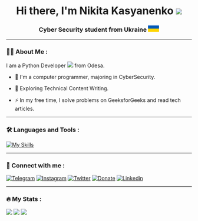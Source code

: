 <h1 align="center">Hi there, I'm Nikita Kasyanenko</a> 
<img src="https://github.com/blackcater/blackcater/raw/main/images/Hi.gif" height="32"/></h1>
<h3 align="center">Cyber Security student from Ukraine <img src="https://github.com/hampusborgos/country-flags/blob/main/png1000px/ua.png" height="17" width="30"/></h3> 

----

### :man_technologist: About Me :

I am a Python Developer <img src="https://media.giphy.com/media/WUlplcMpOCEmTGBtBW/giphy.gif" width="30"> from Odesa.

- :telescope: I'm a computer programmer, majoring in CyberSecurity.

- :seedling: Exploring Technical Content Writing.

- :zap: In my free time, I solve problems on GeeksforGeeks and read tech articles.

----

### :hammer_and_wrench: Languages and Tools :

[![My Skills](https://skillicons.dev/icons?i=py,vscode,github,powershell,bash,androidstudio,stackoverflow)](https://skillicons.dev)

----

### :bell: Connect with me :

[![Telegram](https://img.shields.io/badge/telegram-2A8BD2?style=for-the-badge&logo=telegram&logoColor=white)](https://t.me/nikit0ns)
[![Instagram](https://img.shields.io/badge/instagram-FF1493?style=for-the-badge&logo=instagram&logoColor=white)](https://www.instagram.com/nikitons_)
[![Twitter](https://img.shields.io/badge/twitter-1E90FF?style=for-the-badge&logo=twitter&logoColor=white)](https://twitter.com/NikitaKasanenk1)
[![Donate](https://img.shields.io/badge/💛_donate-f96854.svg?style=for-the-badge)](https://ko-fi.com/nikit0ns)
[![Linkedin](https://img.shields.io/badge/linkedin-00669a?style=for-the-badge&logo=linkedin&logoColor=white)](https://www.linkedin.com/in/mykyta-kasianenko-33137a270/)

----

### :fire: My Stats :

![](http://github-profile-summary-cards.vercel.app/api/cards/profile-details?username=nikit0ns&theme=github_dark)
![](http://github-profile-summary-cards.vercel.app/api/cards/stats?username=nikit0ns&theme=github_dark)
![](http://github-profile-summary-cards.vercel.app/api/cards/productive-time?username=nikit0ns&theme=github_dark)
